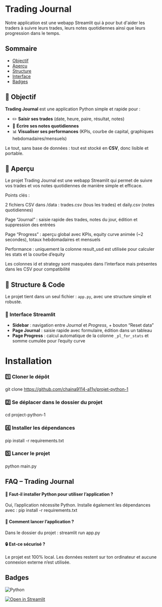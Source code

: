 
# Trading Journal 

Notre application est une webapp Streamlit qui à pour but d'aider les traders à suivre leurs trades, leurs notes quotidiennes ainsi que leurs progression dans le temps.

## Sommaire
- [Objectif](#objectif)
- [Aperçu](#aperçu)
- [Structure](#structure)
- [Interface](#interface)
- [Badges](#badges)

## 🎯 Objectif

**Trading Journal** est une application Python simple et rapide pour :
- ✏️ **Saisir ses trades** (date, heure, paire, résultat, notes)
- 🧠 **Écrire ses notes quotidiennes**
- 📊 **Visualiser ses performances** (KPIs, courbe de capital, graphiques hebdomadaires/mensuels)

Le tout, sans base de données : tout est stocké en **CSV**, donc lisible et portable.

## 🌟 Aperçu

Le projet Trading Journal est une webapp Streamlit qui permet de suivre vos trades et vos notes quotidiennes de manière simple et efficace.

Points clés :

2 fichiers CSV dans /data : trades.csv (tous les trades) et daily.csv (notes quotidiennes)

Page “Journal” : saisie rapide des trades, notes du jour, édition et suppression des entrées

Page “Progress” : aperçu global avec KPIs, equity curve animée (~2 secondes), totaux hebdomadaires et mensuels

Performance : uniquement la colonne result_usd est utilisée pour calculer les stats et la courbe d’equity

Les colonnes id et strategy sont masquées dans l’interface mais présentes dans les CSV pour compatibilité


## 🧠 Structure & Code

Le projet tient dans un seul fichier : `app.py`, avec une structure simple et robuste.

### 🔹 Interface Streamlit
- **Sidebar** : navigation entre *Journal* et *Progress*, + bouton “Reset data”  
- **Page Journal** : saisie rapide avec formulaire, édition dans un tableau  
- **Page Progress** : calcul automatique de la colonne `_pl_for_stats` et somme cumulée pour l’equity curve  


# Installation

### 1️⃣ Cloner le dépôt
git clone https://github.com/chaina9114-a11y/projet-python-1

### 2️⃣ Se déplacer dans le dossier du projet
cd project-python-1

### 4️⃣ Installer les dépendances
pip install -r requirements.txt

### 5️⃣ Lancer le projet
python main.py

    
## FAQ – Trading Journal

#### 🐍 Faut-il installer Python pour utiliser l’application ?


Oui, l’application nécessite Python.
Installe également les dépendances avec : pip install -r requirements.txt


#### 🚀 Comment lancer l’application ?

Dans le dossier du projet : streamlit run app.py

#### 🔒 Est-ce sécurisé ?

Le projet est 100% local.
Les données restent sur ton ordinateur et aucune connexion externe n’est utilisée.


## Badges

![Python](https://img.shields.io/badge/Python-3.11-blue)

[![Open in Streamlit](https://static.streamlit.io/badges/streamlit_badge_black_white.svg)](<STREAMLIT_SHARE_URL>)




